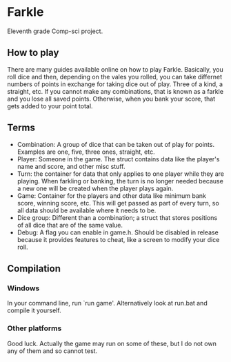 # Farkle
Eleventh grade Comp-sci project.
## How to play
There are many guides available online on how to play Farkle.
Basically, you roll dice and then, depending on the vales you rolled, you can take differnet numbers of points in exchange for taking dice out of play. Three of a kind, a straight, etc.
If you cannot make any combinations, that is known as a farkle and you lose all saved points. Otherwise, when you bank your score, that gets added to your point total.
## Terms
* Combination: A group of dice that can be taken out of play for points. Examples are one, five, three ones, straight, etc.
* Player: Someone in the game. The struct contains data like the player's name and score, and other misc stuff.
* Turn: the container for data that only applies to one player while they are playing. When farkling or banking, the turn is no longer needed because a new one will be created when the player plays again.
* Game: Container for the players and other data like minimum bank score, winning score, etc. This will get passed as part of every turn, so all data should be available where it needs to be.
* Dice group: Different than a combination; a struct that stores positions of all dice that are of the same value.
* Debug: A flag you can enable in game.h. Should be disabled in release because it provides features to cheat, like a screen to modify your dice roll.
## Compilation
### Windows
In your command line, run `run game'. Alternatively look at run.bat and compile it yourself.
### Other platforms
Good luck. Actually the game may run on some of these, but I do not own any of them and so cannot test.
